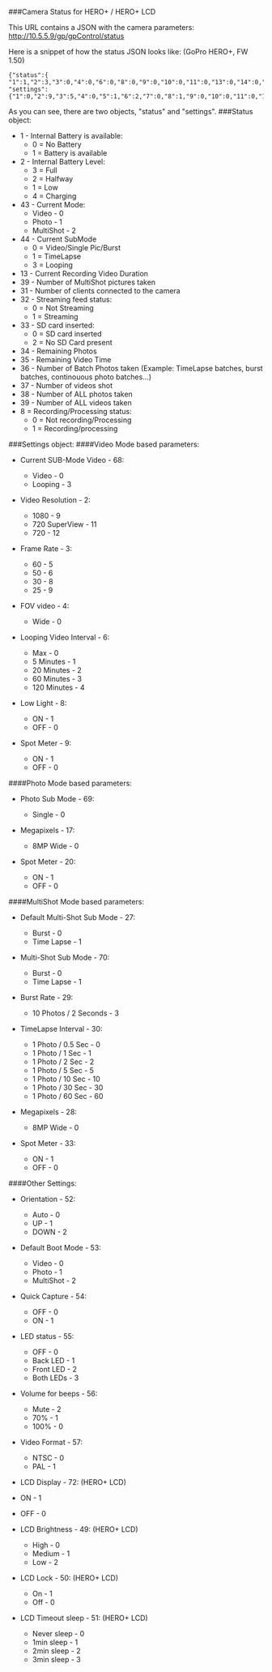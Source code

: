 ###Camera Status for HERO+ / HERO+ LCD

This URL contains a JSON with the camera parameters: http://10.5.5.9/gp/gpControl/status

Here is a snippet of how the status JSON looks like: (GoPro HERO+, FW 1.50)

```
{"status":{
"1":1,"2":3,"3":0,"4":0,"6":0,"8":0,"9":0,"10":0,"11":0,"13":0,"14":0,"15":0,"16":0,"17":1,"19":0,"20":0,"21":0,"22":0,"23":0,"24":0,"26":0,"27":0,"28":0,"29":"","30":"goproheroplus","31":0,"32":0,"33":0,"34":8926,"35":9840,"36":0,"37":0,"38":0,"39":0,"40":"%10%0B%13%0B%34%3B","41":0,"42":0,"43":0,"44":3,"45":0,"46":0,"47":0,"48":0,"49":0,"54":32013910016,"55":1,"56":4,"57":0,"58":0,"59":0,"60":500,"61":2,"62":0,"63":0},
"settings": {"1":0,"2":9,"3":5,"4":0,"5":1,"6":2,"7":0,"8":1,"9":0,"10":0,"11":0,"12":0,"13":0,"14":4,"15":0,"16":0,"17":0,"18":0,"19":0,"20":0,"21":0,"22":0,"23":0,"24":0,"25":0,"26":0,"27":0,"28":0,"29":3,"30":1,"31":0,"32":10,"33":0,"34":0,"35":0,"36":0,"37":0,"38":0,"39":0,"40":0,"41":0,"42":0,"43":0,"44":0,"45":0,"46":0,"47":0,"48":0,"49":100,"50":0,"51":1,"52":1,"53":0,"54":1,"55":3,"56":0,"57":0,"58":0,"59":0,"60":8,"61":1,"62":700000,"63":1,"64":2,"65":0,"66":0,"67":0,"68":3,"69":0,"70":1,"71":0,"72":0}}
```

As you can see, there are two objects, "status" and "settings".
###Status object:

* 1 - Internal Battery is available:
  * 0 = No Battery
  * 1 = Battery is available
* 2 - Internal Battery Level:
  * 3 = Full
  * 2 = Halfway
  * 1 = Low
  * 4 = Charging
* 43 - Current Mode:
  * Video - 0
  * Photo - 1
  * MultiShot - 2
* 44 - Current SubMode
  * 0 = Video/Single Pic/Burst
  * 1 = TimeLapse
  * 3 = Looping
* 13 - Current Recording Video Duration
* 39 - Number of MultiShot pictures taken
* 31 - Number of clients connected to the camera
* 32 - Streaming feed status:
  * 0 = Not Streaming
  * 1 = Streaming
* 33 - SD card inserted:
  * 0 = SD card inserted
  * 2 = No SD Card present
* 34 - Remaining Photos
* 35 - Remaining Video Time
* 36 - Number of Batch Photos taken (Example: TimeLapse batches, burst batches, continouous photo batches...)
* 37 - Number of videos shot
* 38 - Number of ALL photos taken
* 39 - Number of ALL videos taken
* 8 = Recording/Processing status:
  * 0 = Not recording/Processing
  * 1 = Recording/processing

###Settings object:
####Video Mode based parameters:
* Current SUB-Mode Video - 68:
  * Video - 0
  * Looping - 3

* Video Resolution - 2:
  * 1080 - 9
  * 720 SuperView - 11
  * 720 - 12

* Frame Rate - 3:
  * 60 - 5
  * 50 - 6
  * 30 - 8
  * 25 - 9

* FOV video - 4:
  * Wide - 0

* Looping Video Interval - 6:
  * Max - 0
  * 5 Minutes - 1
  * 20 Minutes - 2
  * 60 Minutes - 3
  * 120 Minutes - 4

* Low Light - 8:			
  * ON - 1
  * OFF - 0

* Spot Meter - 9:			
  * ON - 1
  * OFF - 0

####Photo Mode based parameters:

* Photo Sub Mode - 69:
    * Single - 0

* Megapixels - 17:
    * 8MP Wide - 0


* Spot Meter - 20:
    * ON - 1
    * OFF - 0

####MultiShot Mode based parameters:

* Default Multi-Shot Sub Mode - 27:
    * Burst - 0
    * Time Lapse - 1

* Multi-Shot Sub Mode - 70:
    * Burst - 0
    * Time Lapse - 1

* Burst Rate - 29:
    * 10 Photos / 2 Seconds - 3

* TimeLapse Interval - 30:
    * 1 Photo / 0.5 Sec - 0
    * 1 Photo / 1 Sec - 1
    * 1 Photo / 2 Sec - 2
    * 1 Photo / 5 Sec - 5
    * 1 Photo / 10 Sec - 10
    * 1 Photo / 30 Sec - 30
    * 1 Photo / 60 Sec - 60

* Megapixels - 28:
    * 8MP Wide - 0

* Spot Meter - 33:
    * ON - 1
    * OFF - 0

####Other Settings:

* Orientation - 52:
  * Auto - 0
  * UP - 1
  * DOWN - 2

* Default Boot Mode - 53:
  * Video - 0
  * Photo - 1
  * MultiShot - 2

* Quick Capture - 54:
  * OFF - 0
  * ON - 1

* LED status - 55:
  * OFF - 0
  * Back LED - 1
  * Front LED - 2
  * Both LEDs - 3

* Volume for beeps - 56:
  * Mute - 2
  * 70% - 1
  * 100% - 0

* Video Format - 57:
  * NTSC - 0
  * PAL - 1

* LCD Display - 72: (HERO+ LCD)
 * ON - 1
 * OFF - 0
 
* LCD Brightness - 49: (HERO+ LCD)
  * High - 0
  * Medium - 1
  * Low - 2

* LCD Lock - 50: (HERO+ LCD)
  * On - 1
  * Off - 0
  
* LCD Timeout sleep - 51: (HERO+ LCD)
  * Never sleep - 0
  * 1min sleep - 1
  * 2min sleep - 2
  * 3min sleep - 3

